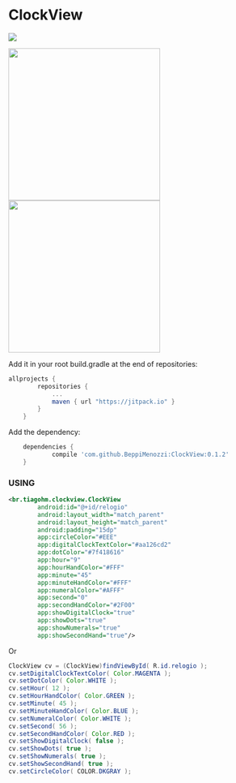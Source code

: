 # ClockView

[![](https://jitpack.io/v/tiagohm/ClockView.svg)](https://jitpack.io/#tiagohm/ClockView)

<img src="https://raw.githubusercontent.com/tiagohm/ClockView/master/1.png" width="300">
<img src="https://raw.githubusercontent.com/tiagohm/ClockView/master/2.png" width="300">

Add it in your root build.gradle at the end of repositories:
```gradle
allprojects {
		repositories {
			...
			maven { url "https://jitpack.io" }
		}
	}
```

Add the dependency:
```gradle
	dependencies {
	        compile 'com.github.BeppiMenozzi:ClockView:0.1.2'
	}
```

### USING

```xml
<br.tiagohm.clockview.ClockView
        android:id="@+id/relogio"
        android:layout_width="match_parent"
        android:layout_height="match_parent"
        android:padding="15dp"
        app:circleColor="#EEE"
        app:digitalClockTextColor="#aa126cd2"
        app:dotColor="#7f418616"
        app:hour="9"
        app:hourHandColor="#FFF"
        app:minute="45"
        app:minuteHandColor="#FFF"
        app:numeralColor="#AFFF"
        app:second="0"
        app:secondHandColor="#2F00"
        app:showDigitalClock="true"
        app:showDots="true"
        app:showNumerals="true"
        app:showSecondHand="true"/>
```
Or

```java
ClockView cv = (ClockView)findViewById( R.id.relogio );
cv.setDigitalClockTextColor( Color.MAGENTA );
cv.setDotColor( Color.WHITE );
cv.setHour( 12 );
cv.setHourHandColor( Color.GREEN );
cv.setMinute( 45 );
cv.setMinuteHandColor( Color.BLUE );
cv.setNumeralColor( Color.WHITE );
cv.setSecond( 56 );
cv.setSecondHandColor( Color.RED );
cv.setShowDigitalClock( false );
cv.setShowDots( true );
cv.setShowNumerals( true );
cv.setShowSecondHand( true );
cv.setCircleColor( COLOR.DKGRAY );
```
